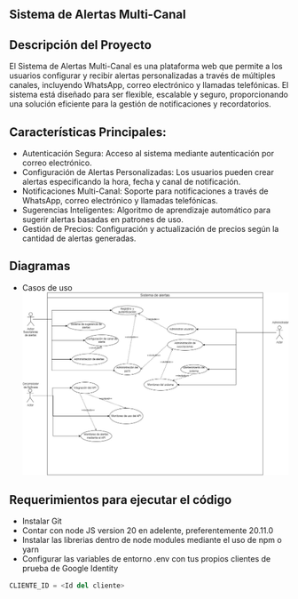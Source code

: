 ## Sistema de Alertas Multi-Canal ##
## Descripción del Proyecto ##
El Sistema de Alertas Multi-Canal es una plataforma web que permite a los usuarios configurar y recibir alertas personalizadas a través de múltiples canales, incluyendo WhatsApp, correo electrónico y llamadas telefónicas. El sistema está diseñado para ser flexible, escalable y seguro, proporcionando una solución eficiente para la gestión de notificaciones y recordatorios.

## Características Principales: ##
* Autenticación Segura: Acceso al sistema mediante autenticación por correo electrónico.
* Configuración de Alertas Personalizadas: Los usuarios pueden crear alertas especificando la hora, fecha y canal de notificación.
* Notificaciones Multi-Canal: Soporte para notificaciones a través de WhatsApp, correo electrónico y llamadas telefónicas.
* Sugerencias Inteligentes: Algoritmo de aprendizaje automático para sugerir alertas basadas en patrones de uso.
* Gestión de Precios: Configuración y actualización de precios según la cantidad de alertas generadas.

## Diagramas ##
* Casos de uso
![diagrama1](diagramaSoftware.jpg)


## Requerimientos para ejecutar el código ##
*  Instalar Git
*  Contar con node JS version 20 en adelente, preferentemente 20.11.0
*  Instalar las librerias dentro de node modules mediante el uso de npm o yarn
*  Configurar las variables de entorno .env con tus propios clientes de prueba de Google Identity
  ~~~Python
  CLIENTE_ID = <Id del cliente>
  ~~~
